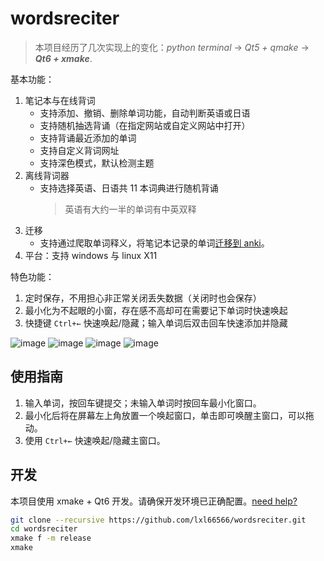 # wordsreciter

> 本项目经历了几次实现上的变化：_python terminal_ -> _Qt5 + qmake_ -> **_Qt6 + xmake_**.

基本功能：

1. 笔记本与在线背词
   - 支持添加、撤销、删除单词功能，自动判断英语或日语
   - 支持随机抽选背诵（在指定网站或自定义网站中打开）
   - 支持背诵最近添加的单词
   - 支持自定义背词网址
   - 支持深色模式，默认检测主题
2. 离线背词器
   - 支持选择英语、日语共 11 本词典进行随机背诵
     > 英语有大约一半的单词有中英双释
3. 迁移
   - 支持通过爬取单词释义，将笔记本记录的单词[迁移到 anki](https://github.com/lxl66566/wordsreciter/tree/anki)。
4. 平台：支持 windows 与 linux X11

特色功能：

1. 定时保存，不用担心非正常关闭丢失数据（关闭时也会保存）
2. 最小化为不起眼的小窗，存在感不高却可在需要记下单词时快速唤起
3. 快捷键 `Ctrl+←` 快速唤起/隐藏；输入单词后双击回车快速添加并隐藏

![image](https://user-images.githubusercontent.com/88281489/174651573-9bb43d90-80be-472a-9dce-4650ee1e17bb.png)
![image](https://user-images.githubusercontent.com/88281489/175872596-9e683d83-ab8a-47f3-a65a-707eb2a4ce8e.png)
![image](https://user-images.githubusercontent.com/88281489/172057400-c0fe2f8b-1fc9-45ce-a820-d94d9a145230.png)
![image](https://user-images.githubusercontent.com/88281489/175872616-67539688-8561-476e-89e4-334ec6414b5b.png)

## 使用指南

1. 输入单词，按回车键提交；未输入单词时按回车最小化窗口。
2. 最小化后将在屏幕左上角放置一个唤起窗口，单击即可唤醒主窗口，可以拖动。
3. 使用 `Ctrl+←` 快速唤起/隐藏主窗口。

## 开发

本项目使用 xmake + Qt6 开发。请确保开发环境已正确配置。[need help?](https://absx.pages.dev/coding/Cpp.html#%E5%AE%89%E8%A3%85)

```sh
git clone --recursive https://github.com/lxl66566/wordsreciter.git
cd wordsreciter
xmake f -m release
xmake
```
